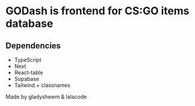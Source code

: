 # GODash is frontend for CS:GO items database

## Dependencies

-   TypeScript
-   Next
-   React-table
-   Supabase
-   Tailwind + classnames

Made by gladyshewm & lalacode
